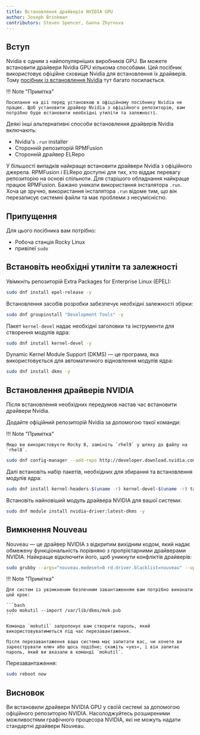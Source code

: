 ```yaml
---
title: Встановлення драйверів NVIDIA GPU
author: Joseph Brinkman
contributors: Steven Spencer, Ganna Zhyrnova
---
```


## Вступ

Nvidia є одним з найпопулярніших виробників GPU. Ви можете встановити драйвери Nvidia GPU кількома способами. Цей посібник використовує офіційне сховище Nvidia для встановлення їх драйверів. Тому [посібник із встановлення Nvidia](https://docs.nvidia.com/cuda/pdf/CUDA_Installation_Guide_Linux.pdf) тут багато посилається.

!!! Note "Примітка"

```
Посилання на дії перед установкою в офіційному посібнику Nvidia не працює. Щоб установити драйвер Nvidia з офіційного репозиторію, вам потрібно буде встановити необхідні утиліти та залежності. 
```

Деякі інші альтернативні способи встановлення драйверів Nvidia включають:

- Nvidia's `.run` installer
- Сторонній репозиторій RPMFusion
- Сторонній драйвер ELRepo

У більшості випадків найкраще встановити драйвери Nvidia з офіційного джерела. RPMFusion і ELRepo доступні для тих, хто віддає перевагу репозиторію на основі спільноти. Для старішого обладнання найкраще працює RPMFusion. Бажано уникати використання інсталятора `.run`. Хоча це зручно, використання інсталятора `.run` відоме тим, що він перезаписує системні файли та має проблеми з несумісністю.

## Припущення

Для цього посібника вам потрібно:

- Робоча станція Rocky Linux
- привілеї `sudo`

## Встановіть необхідні утиліти та залежності

Увімкніть репозиторій Extra Packages for Enterprise Linux (EPEL):

```bash
sudo dnf install epel-release -y
```

Встановлення засобів розробки забезпечує необхідні залежності збірки:

```bash
sudo dnf groupinstall "Development Tools" -y
```

Пакет `kernel-devel` надає необхідні заголовки та інструменти для створення модулів ядра:

```bash
sudo dnf install kernel-devel -y
```

Dynamic Kernel Module Support (DKMS) — це програма, яка використовується для автоматичного відновлення модулів ядра:

```bash
sudo dnf install dkms -y
```

## Встановлення драйверів NVIDIA

Після встановлення необхідних передумов настав час встановити драйвери Nvidia.

Додайте офіційний репозиторій Nvidia за допомогою такої команди:

!!! Note "Примітка"

```
Якщо ви використовуєте Rocky 8, замініть `rhel9` у шляху до файлу на `rhel8`.
```

```bash
sudo dnf config-manager --add-repo http://developer.download.nvidia.com/compute/cuda/repos/rhel9/$(uname -i)/cuda-rhel9.repo
```

Далі встановіть набір пакетів, необхідних для збирання та встановлення модулів ядра:

```bash
sudo dnf install kernel-headers-$(uname -r) kernel-devel-$(uname -r) tar bzip2 make automake gcc gcc-c++ pciutils elfutils-libelf-devel libglvnd-opengl libglvnd-glx libglvnd-devel acpid pkgconf dkms -y
```

Встановіть найновіший модуль драйвера NVIDIA для вашої системи:

```bash
sudo dnf module install nvidia-driver:latest-dkms -y
```

## Вимкнення Nouveau

Nouveau — це драйвер NVIDIA з відкритим вихідним кодом, який надає обмежену функціональність порівняно з пропрієтарними драйверами NVIDIA. Найкраще відключити його, щоб уникнути конфліктів драйверів:

```bash
sudo grubby --args="nouveau.modeset=0 rd.driver.blacklist=nouveau" --update-kernel=ALL
```

!!! Note "Примітка"

````
Для систем із увімкненим безпечним завантаженням вам потрібно виконати цей крок:

```bash
sudo mokutil --import /var/lib/dkms/mok.pub
```

Команда `mokutil` запропонує вам створити пароль, який використовуватиметься під час перезавантаження.

Після перезавантаження ваша система має запитати вас, чи хочете ви зареєструвати ключ або щось подібне; скажіть «yes», і він запитає пароль, який ви вказали в команді `mokutil`.
````

Перезавантаження:

```bash
sudo reboot now
```

## Висновок

Ви встановили драйвери NVIDIA GPU у своїй системі за допомогою офіційного репозиторію NVIDIA. Насолоджуйтесь розширеними можливостями графічного процесора NVIDIA, які не можуть надати стандартні драйвери Nouveau.
